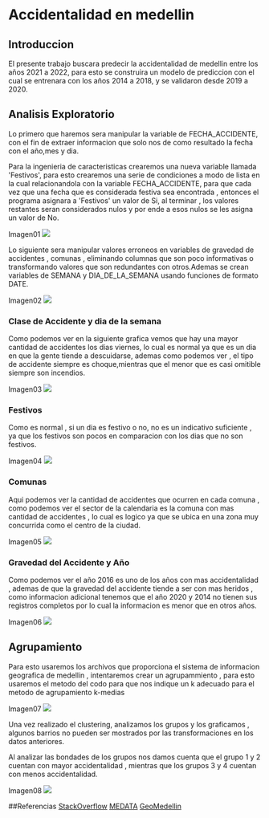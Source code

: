 # Accidentalidad en medellin

## Introduccion

El presente trabajo buscara predecir la accidentalidad de medellin entre los años 2021 a 2022, para esto se construira un modelo de prediccion con el cual se entrenara con los años 2014 a 2018, y se validaron desde 2019 a 2020.

## Analisis Exploratorio
Lo primero que haremos sera manipular la variable de FECHA_ACCIDENTE, con el fin de extraer informacion que solo nos de como resultado la fecha con el año,mes y dia.

Para la ingenieria de caracteristicas crearemos una nueva variable llamada 'Festivos', para esto crearemos una serie de condiciones a modo de lista en la cual relacionandola con la variable FECHA_ACCIDENTE, para que cada vez que una fecha que es considerada festiva sea encontrada , entonces el programa asignara a 'Festivos' un valor de Si, al terminar , los valores restantes seran considerados nulos y por ende a esos nulos se les asigna un valor de No.

Imagen01
![](https://github.com/Efbarrientosa/Trabajo-3-TAE/blob/main/01.PNG)

Lo siguiente sera manipular valores erroneos en variables de gravedad de accidentes , comunas , eliminando columnas que son poco informativas o transformando valores que son redundantes con otros.Ademas se crean variables de SEMANA y DIA_DE_LA_SEMANA usando funciones de formato DATE.

Imagen02
![](https://github.com/Efbarrientosa/Trabajo-3-TAE/blob/main/02.PNG)

### Clase de Accidente y dia de la semana
Como podemos ver en la siguiente grafica vemos que hay una mayor cantidad de accidentes los dias viernes, lo cual es normal ya que es un dia en que la gente tiende a descuidarse, ademas como podemos ver , el tipo de accidente siempre es choque,mientras que el menor que es casi omitible siempre son incendios.

Imagen03
![](https://github.com/Efbarrientosa/Trabajo-3-TAE/blob/main/03.png)

### Festivos
Como es normal , si un dia es festivo o no, no es un indicativo suficiente , ya que los festivos son pocos en comparacion con los dias que no son festivos.

Imagen04
![](https://github.com/Efbarrientosa/Trabajo-3-TAE/blob/main/04.png)
### Comunas
Aqui podemos ver la cantidad de accidentes  que ocurren en cada comuna , como podemos ver el sector de la calendaria es la comuna con mas cantidad de accidentes , lo cual  es logico ya que se ubica en una zona muy concurrida como el centro de la ciudad.

Imagen05
![](https://github.com/Efbarrientosa/Trabajo-3-TAE/blob/main/05.png)
### Gravedad del Accidente y Año
Como podemos ver el año 2016 es uno de los años con mas accidentalidad , ademas de que la gravedad del accidente tiende a ser con mas heridos , como informacion adicional tenemos que el año 2020 y 2014 no tienen sus registros completos por lo cual la informacion es menor que en otros años.

Imagen06
![](https://github.com/Efbarrientosa/Trabajo-3-TAE/blob/main/06.png)
## Agrupamiento
Para esto usaremos los archivos que proporciona el sistema de informacion geografica de medellin , intentaremos crear un agrupammiento , para esto usaremos el metodo del codo para que nos indique un k adecuado para el metodo de agrupamiento k-medias

Imagen07
![](https://github.com/Efbarrientosa/Trabajo-3-TAE/blob/main/07.png)

Una vez realizado el clustering, analizamos los grupos y los graficamos , algunos barrios no pueden ser mostrados por las transformaciones en los datos anteriores.

Al analizar las bondades de los grupos nos damos cuenta que el grupo 1 y 2 cuentan con mayor accidentalidad , mientras que los grupos 3 y 4 cuentan con menos accidentalidad.



Imagen08
![](https://github.com/Efbarrientosa/Trabajo-3-TAE/blob/main/08.PNG)

##Referencias
[StackOverflow](https://stackoverflow.com/)
[MEDATA](http://medata.gov.co/dataset/incidentes-viales)
[GeoMedellin](https://geomedellin-m-medellin.opendata.arcgis.com/datasets/limite-barrio-vereda-catastral/explore?location=6.268865%2C-75.595576%2C12.61)
